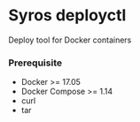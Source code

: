 # Syros deployctl

Deploy tool for Docker containers

### Prerequisite 

* Docker >= 17.05
* Docker Compose >= 1.14
* curl
* tar
